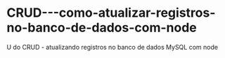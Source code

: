 # CRUD---como-atualizar-registros-no-banco-de-dados-com-node
U do CRUD - atualizando registros no banco de dados MySQL com node
